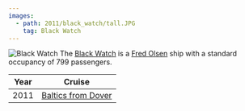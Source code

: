 ```yaml
---
images:
  - path: 2011/black_watch/tall.JPG
    tag: Black Watch
---
```

![Black Watch](../../Diary/2011/black_watch/tall.JPG)
The [Black Watch](Black_Watch) is a
[Fred Olsen](Fred_Olsen)
ship with a standard occupancy of 799 passengers.

|Year|Cruise|
|-|-|
|2011|[Baltics from Dover](2011/black_watch)|

